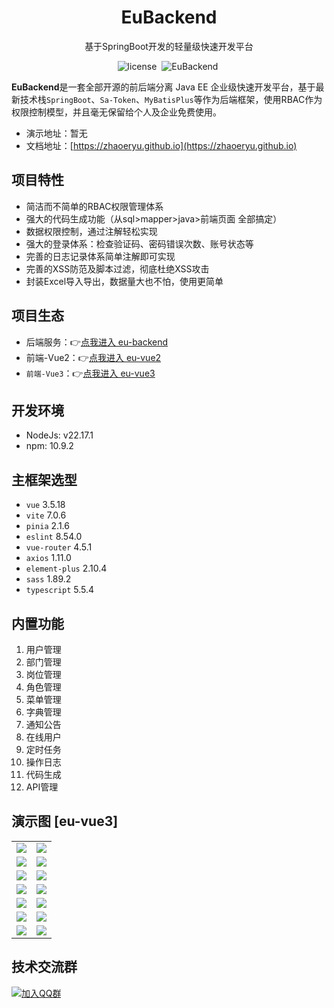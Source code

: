 <h1 align="center">EuBackend</h1>
<p align="center">基于SpringBoot开发的轻量级快速开发平台</p>
<p align="center">
    <img src="https://img.shields.io/github/license/mashape/apistatus.svg" alt="license">
    <img style="margin: 0 4px;" src="https://img.shields.io/badge/EuBackend-0.0.1-blue" alt="EuBackend">
</p>

<strong>EuBackend</strong>是一套全部开源的前后端分离 Java EE 企业级快速开发平台，基于最新技术栈`SpringBoot`、`Sa-Token`、`MyBatisPlus`等作为后端框架，使用RBAC作为权限控制模型，并且毫无保留给个人及企业免费使用。

- 演示地址：暂无
- 文档地址：[https://zhaoeryu.github.io](https://zhaoeryu.github.io)

## 项目特性
- 简洁而不简单的RBAC权限管理体系
- 强大的代码生成功能（从sql>mapper>java>前端页面 全部搞定）
- 数据权限控制，通过注解轻松实现
- 强大的登录体系：检查验证码、密码错误次数、账号状态等
- 完善的日志记录体系简单注解即可实现
- 完善的XSS防范及脚本过滤，彻底杜绝XSS攻击
- 封装Excel导入导出，数据量大也不怕，使用更简单

## 项目生态
- 后端服务：👉[点我进入 eu-backend](https://gitee.com/zhaoeryu/eu-backend)
- 前端-Vue2：👉[点我进入 eu-vue2](https://gitee.com/zhaoeryu/eu-vue2)
- `前端-Vue3`：👉[点我进入 eu-vue3](https://gitee.com/zhaoeryu/eu-vue3)

## 开发环境
- NodeJs: v22.17.1
- npm: 10.9.2

## 主框架选型
- `vue` 3.5.18
- `vite` 7.0.6
- `pinia` 2.1.6
- `eslint` 8.54.0
- `vue-router` 4.5.1
- `axios` 1.11.0
- `element-plus` 2.10.4
- `sass` 1.89.2
- `typescript` 5.5.4

## 内置功能
1. 用户管理
2. 部门管理
3. 岗位管理
4. 角色管理
5. 菜单管理
6. 字典管理
7. 通知公告
8. 在线用户
9. 定时任务
10. 操作日志
11. 代码生成
12. API管理

## 演示图 [eu-vue3]
<table>
    <tr>
        <td><img src="https://foruda.gitee.com/images/1697815604645929996/719a2a9f_1893428.png"/></td>
        <td><img src="https://foruda.gitee.com/images/1697815573571285304/21972c4e_1893428.png"/></td>
    </tr>
    <tr>
        <td><img src="https://foruda.gitee.com/images/1697815719663944779/b10a6e27_1893428.png"/></td>
        <td><img src="https://foruda.gitee.com/images/1697815707013018439/31576830_1893428.png"/></td>
    </tr>
    <tr>
        <td><img src="https://foruda.gitee.com/images/1697815636247017324/07f8b141_1893428.png"/></td>
        <td><img src="https://foruda.gitee.com/images/1697815665977999556/500fa544_1893428.png"/></td>
    </tr>
    <tr>
        <td><img src="https://foruda.gitee.com/images/1697815748249815023/dacfe820_1893428.png"/></td>
        <td><img src="https://foruda.gitee.com/images/1697815774021878009/ca8aea43_1893428.png"/></td>
    </tr>
    <tr>
        <td><img src="https://foruda.gitee.com/images/1697815835104216224/5a035381_1893428.png"/></td>
        <td><img src="https://foruda.gitee.com/images/1697815817266561548/078d52ac_1893428.png"/></td>
    </tr>
    <tr>
        <td><img src="https://foruda.gitee.com/images/1697816708232315291/12ebd522_1893428.png"/></td>
        <td><img src="https://foruda.gitee.com/images/1697816569828431615/9c619703_1893428.png"/></td>
    </tr>
    <tr>
        <td><img src="https://foruda.gitee.com/images/1697816608476876635/3720f7c4_1893428.png"/></td>
        <td><img src="https://foruda.gitee.com/images/1697816630745793611/95220d48_1893428.png"/></td>
    </tr>
</table>

## 技术交流群
[![加入QQ群](https://img.shields.io/badge/QQ群-852154969-blue.svg)](https://qm.qq.com/cgi-bin/qm/qr?k=m9IAd3bFEJRUaOfkpg0SznBD6_nLzuZa&jump_from=webapi&authKey=SiSgsYNnzi55qEZELcw0PtTKs5uw1d+AxpKyROwETbuleUhS6Rh+T/qJHKEyrzl9)
